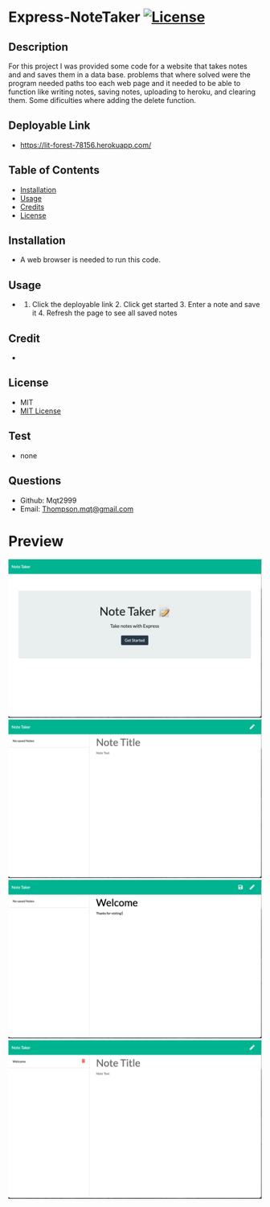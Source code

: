 # Express-NoteTaker          [![License](https://img.shields.io/badge/License-MIT-yellow.svg)](https://shields.io/) 
## Description
For this project I was provided some code for a website that takes notes and and saves them in a data base. problems that where solved were the program needed paths too each web page and it needed to be able to function like writing notes, saving notes, uploading to heroku, and clearing them. Some dificulties where adding the delete function.

## Deployable Link
* https://lit-forest-78156.herokuapp.com/

## Table of Contents
- [Installation](#installation)
- [Usage](#usage)
- [Credits](#credits)
- [License](#license)

## Installation
* A web browser is needed to run this code.

## Usage
* 1. Click the deployable link 2. Click get started 3. Enter a note and save it 4. Refresh the page to see all saved notes

## Credit
* 

## License 
* MIT
* <a href="https://opensource.org/licenses/MIT"> MIT License </a>

## Test
* none

## Questions
* Github: Mqt2999
* Email: Thompson.mqt@gmail.com

# Preview
![Preview](./images/preview1.png)
![Preview](./images/preview2.png)
![Preview](./images/preview3.png)
![Preview](./images/preview4.png)
